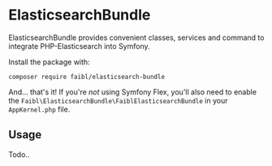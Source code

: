 # ElasticsearchBundle

ElasticsearchBundle provides convenient classes, services and command to integrate PHP-Elasticsearch into Symfony.

Install the package with:

```console
composer require faibl/elasticsearch-bundle
```

And... that's it! If you're *not* using Symfony Flex, you'll also
need to enable the `Faibl\ElasticsearchBundle\FaiblElasticsearchBundle`
in your `AppKernel.php` file.

## Usage

Todo..

